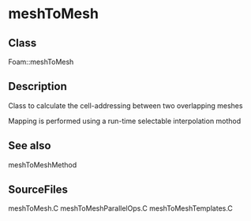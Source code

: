 # meshToMesh 
## Class
Foam::meshToMesh

## Description
Class to calculate the cell-addressing between two overlapping meshes

Mapping is performed using a run-time selectable interpolation mothod

## See also
meshToMeshMethod

## SourceFiles
meshToMesh.C
meshToMeshParallelOps.C
meshToMeshTemplates.C

